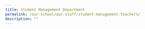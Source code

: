 ```yaml
---
title: Student Management Department
permalink: /our-school/our-staff/student-management-teachers/
description: ""
---
```

